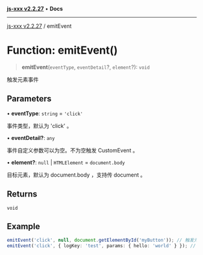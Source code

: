 [**js-xxx v2.2.27**](../README.md) • **Docs**

***

[js-xxx v2.2.27](../README.md) / emitEvent

# Function: emitEvent()

> **emitEvent**(`eventType`, `eventDetail`?, `element`?): `void`

触发元素事件

## Parameters

• **eventType**: `string` = `'click'`

事件类型，默认为 'click' 。

• **eventDetail?**: `any`

事件自定义参数可以为空。不为空触发 CustomEvent 。

• **element?**: `null` \| `HTMLElement` = `document.body`

目标元素，默认为 document.body ，支持传 document 。

## Returns

`void`

## Example

```ts
emitEvent('click', null, document.getElementById('myButton')); // 触发元素点击事件
emitEvent('click', { logKey: 'test', params: { hello: 'world' } }); // 触发自定义元素点击事件
```
